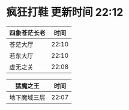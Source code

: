 # 疯狂打鞋 更新时间 22:12

| 四象苍茫长老   | 时间    |
|--------|-------|
| 苍茫大厅 | 22:10 |
| 若东大厅 | 22:10 |
| 虚无之关 | 22:08 |

| 猛魔之王   | 时间    |
|--------|-------|
| 地下魔域三层 | 22:07 |